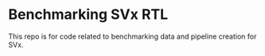 # Benchmarking SVx RTL
This repo is for code related to benchmarking data and pipeline creation for SVx.
